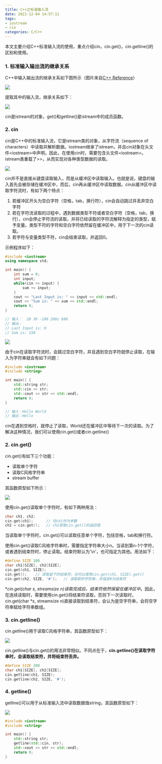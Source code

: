 ```yaml
---
title: C++之标准输入流
date: 2021-12-04 14:57:11
tags:
- iostream
- cin
categories: C/C++
---
```


本文主要介绍C++标准输入流的使用，重点介绍cin，cin.get()，cin.getline()的区别和使用。

<!--more-->

### 1. 标准输入输出流的继承关系

C++中输入输出流的继承关系如下图所示（图片来自[C++ Reference](http://www.cplusplus.com/reference/ios/)）

![](https://jxliu-picbed.oss-cn-shanghai.aliyuncs.com/img/iostream.gif)

提取其中的输入流，继承关系如下：

![](https://jxliu-picbed.oss-cn-shanghai.aliyuncs.com/img/image-20211204151513125.png)

cin是istream的对象，get()和getline()是istream中的成员函数。

### 2. cin

cin是C++中的标准输入流，它是istream类的对象，从字符流（sequence of characters）中读取并解析数据。iostream继承了istream，并且cin对象在头文件\<iostream\>中声明，因此，在使用cin时，需要包含头文件\<iostream\>。istream类重载了>>，从而实现对各种类型数据的读取。

![](https://jxliu-picbed.oss-cn-shanghai.aliyuncs.com/img/image-20211204161158637.png)

cin并不是直接从键盘读取输入，而是从缓冲区中读取输入。也就是说，键盘的输入首先会被存储在缓冲区中，而后，cin再从缓冲区中读取数据。cin从缓冲区中读取字符流时，有如下两个特点：

1. 若缓冲区开头为空白字符（空格，tab，换行符），cin会自动跳过并丢弃空白字符
2. 若在字符流读取的过程中，遇到数据类型不符或者空白字符（空格，tab，换行），cin会停止字符流的读取，并将已经读取的字符流解释为指定的类型，赋予变量。类型不符的字符和空白字符依然留在缓冲区中，用于下一次的cin读取。
3. 若字符与变量类型不符，cin会结束读取，并返回0。

示例程序如下：

```c++
#include <iostream>
using namespace std;

int main() {
    int sum = 0;
    int input;
    while(cin >> input) {
        sum += input;
    }
    cout << "Last Input is: " << input << std::endl;
    cout << "Sum is: " << sum << std::endl;
    return 0;
}

// 输入：  20 30 -100 200z 600
// 输出：
// Last Input is: 0
// Sum is: 150
```

![](https://jxliu-picbed.oss-cn-shanghai.aliyuncs.com/img/image-20211204170428391.png)

由于cin在读取字符流时，会跳过空白字符，并且遇到空白字符就停止读取，在输入为字符串就会有如下问题：

```c++
#include <iostream>
#include <string>

int main() {
    std::string str;
    std::cin >> str;
    std::cout << str << std::endl;
    return 0;
}

// 输入：Hello World
// 输出：Hello
```

cin在遇到空格时，就停止了读取，World还在缓冲区中等待下一次的读取。为了解决这种情况，我们可以使用cin.get()或者cin.getline()

### 2. cin.get()

cin.get()有如下三个功能：

- 读取单个字符
- 读取C风格字符串
- stream buffer

其函数原型如下所示：

![](https://jxliu-picbed.oss-cn-shanghai.aliyuncs.com/img/image-20211204201932050.png)

使用cin.get()读取单个字符时，有如下两种用法：

```c++
char ch1, ch2;
cin.get(ch1);      // 将ch1作为参数
ch2 = cin.get();   // ch2获取cin.get()的返回值
```

当读取单个字符时，cin.get()可以读取任意单个字符，包括空格，tab和换行符。

使用cin.get()读取C风格字符串时，需要指定字符串大小n。当读到第n-1个字符，或者遇到结束符时，停止读取。结束符默认为'\n'，也可指定为其他。用法如下：

```c++
#define SIZE 100
char ch1[SIZE], ch2[SIZE];
cin.get(ch1, SIZE);
cin.get();    // 读取留下的结束符，也可以使用cin.get(ch1, SIZE).get()
cin.get(ch2, SIZE, '#');   // 读取新的字符串，并指定#为结束符
```

**cin.get(char *s, streamsize n)读取完成后，结束符依然保留在缓冲区中**。因此，在连续读取时，需要使用cin.get()将结束符读取，否则下一次读取时，cin.get(char *s, streamsize n)直接读取到结束符，会认为是空字符串，会将空字符串赋给字符串数组。

### 3. cin.getline()

cin.getline()用于读取C风格字符串，其函数原型如下：

![](https://jxliu-picbed.oss-cn-shanghai.aliyuncs.com/img/image-20211204204043035.png)

cin.getline()与cin.get()的用法非常相似。不同点在于，**cin.getline()在读取字符串时，会读取结束符，并将结束符丢弃。**

```c++
#define SIZE 200
char ch1[SIZE], ch2[SIZE];
cin.getline(ch1, SIZE);
cin.getline(ch2, SIZE, '#');
```

### 4. getline()

getline()可以用于从标准输入流中读取数据值string，其函数原型如下：

![](https://jxliu-picbed.oss-cn-shanghai.aliyuncs.com/img/image-20211204205653114.png)

```c++
#include <iostream>
#include <string>

int main() {
    std::string str;
    getline(std::cin, str);
    std::cout << str << std::endl;
    return 0;
}
```

